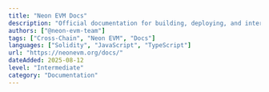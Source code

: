 ```yaml
---
title: "Neon EVM Docs"
description: "Official documentation for building, deploying, and interacting with EVM smart contracts on Solana via Neon EVM."
authors: ["@neon-evm-team"]
tags: ["Cross-Chain", "Neon EVM", "Docs"]
languages: ["Solidity", "JavaScript", "TypeScript"]
url: "https://neonevm.org/docs/"
dateAdded: 2025-08-12
level: "Intermediate"
category: "Documentation"
---
```


